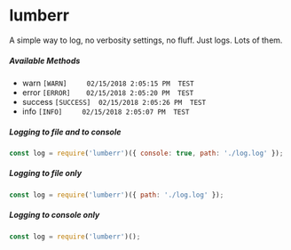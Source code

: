 # lumberr

A simple way to log, no verbosity settings, no fluff. Just logs. Lots of them.

##### Available Methods

- warn          `[WARN]     02/15/2018 2:05:15 PM  TEST`
- error          `[ERROR]    02/15/2018 2:05:20 PM  TEST`
- success      `[SUCCESS]  02/15/2018 2:05:26 PM  TEST`
- info             `[INFO]     02/15/2018 2:05:07 PM  TEST`

##### Logging to file and to console

```javascript
const log = require('lumberr')({ console: true, path: './log.log' });
```

##### Logging to file only

```javascript
const log = require('lumberr')({ path: './log.log' });
```

##### Logging to console only

```javascript
const log = require('lumberr')();
```

